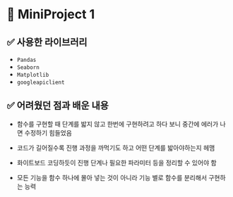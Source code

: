 # 🦁 MiniProject 1

## ✅ 사용한 라이브러리
* `Pandas`
* `Seaborn`
* `Matplotlib`
* `googleapiclient`


## ✅ 어려웠던 점과 배운 내용
* 함수를 구현할 때 단계를 밟지 않고 한번에 구현하려고 하다 보니 중간에 에러가 나면 수정하기 힘들었음
* 코드가 길어질수록 진행 과정을 까먹기도 하고 어떤 단계를 밟아야하는지 헤맴


* 화이트보드 코딩하듯이 진행 단계나 필요한 파라미터 등을 정리할 수 있어야 함
* 모든 기능을 함수 하나에 몰아 넣는 것이 아니라 기능 별로 함수를 분리해서 구현하는 능력